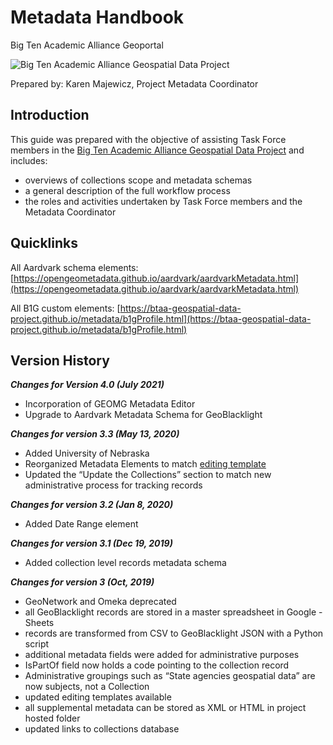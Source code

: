 # Metadata Handbook
Big Ten Academic Alliance Geoportal 


![Big Ten Academic Alliance Geospatial Data Project](https://geo.btaa.org/assets/btaa-logo-e622d081b6b06b467cc6fdf105f8bd4d127734fc25ace50d8178cde95df26d67.jpg)


Prepared by: Karen Majewicz, Project Metadata Coordinator


## Introduction
This guide was prepared with the objective of assisting Task Force members in the [Big Ten Academic Alliance Geospatial Data Project](http://z.umn.edu/btaagdp) and includes:

- overviews of collections scope and metadata schemas
- a general description of the full workflow process
- the roles and activities undertaken by Task Force members and the Metadata Coordinator


## Quicklinks
All Aardvark schema elements: [https://opengeometadata.github.io/aardvark/aardvarkMetadata.html](https://opengeometadata.github.io/aardvark/aardvarkMetadata.html)

All B1G custom elements:  [https://btaa-geospatial-data-project.github.io/metadata/b1gProfile.html](https://btaa-geospatial-data-project.github.io/metadata/b1gProfile.html)


## Version History
**_Changes for Version 4.0 (July 2021)_**
- Incorporation of GEOMG Metadata Editor
- Upgrade to Aardvark Metadata Schema for GeoBlacklight

**_Changes for version 3.3 (May 13, 2020)_**
- Added University of Nebraska
- Reorganized Metadata Elements to match [editing template](https://docs.google.com/spreadsheets/d/1dZoO1WZeyfWJnxqT9x7lJsH0MsSqlih8T-mXXjvzLNU/edit?usp=sharing)
- Updated the “Update the Collections” section to match new administrative process for tracking records

**_Changes for version 3.2 (Jan 8, 2020)_**
- Added Date Range element

**_Changes for version 3.1 (Dec 19, 2019)_**
- Added collection level records metadata schema

**_Changes for version 3 (Oct, 2019)_**
- GeoNetwork and Omeka deprecated
- all GeoBlacklight records are stored in a master spreadsheet in Google - Sheets
- records are transformed from CSV to GeoBlacklight JSON with a Python script
- additional metadata fields were added for administrative purposes
- IsPartOf field now holds a code pointing to the collection record
- Administrative groupings such as “State agencies geospatial data” are now subjects, not a Collection
- updated editing templates available
- all supplemental metadata can be stored as XML or HTML in project hosted folder
- updated links to collections database 




